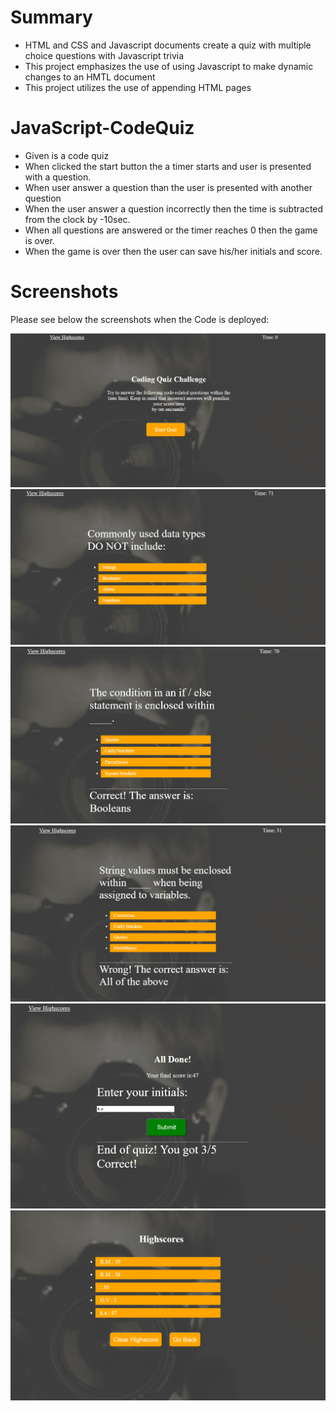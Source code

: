 # Summary
* HTML and CSS and Javascript documents create a quiz with multiple choice questions with Javascript trivia
* This project emphasizes the use of using Javascript to make dynamic changes to an HMTL document
* This project utilizes the use of appending HTML pages

# JavaScript-CodeQuiz

* Given is a code quiz
* When clicked the start button the a timer starts and user is presented with  a question.
* When user answer a question than the user is presented with another question
* When the user answer a question incorrectly then the time is subtracted from the clock by -10sec.
* When all questions are answered or the timer reaches 0 then the game is over.
* When the game is over then the user can save his/her initials and score.

# Screenshots

Please see below the screenshots when the Code is deployed:

![startpage](assests/Capture1.PNG)
![displayingquestion](assests/Capture2.PNG)
![displayingCorrectanswer](assests/Capture3.PNG)
![displayingwronganswer](assests/Capture4.PNG)
![GameOver](assests/Capture5.PNG)
![highscoreForm](assests/Capture6.PNG)